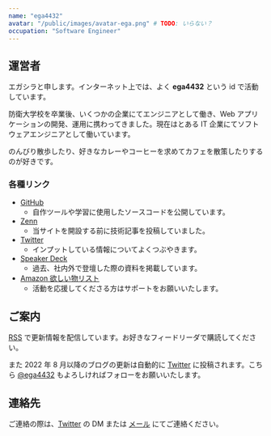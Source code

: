 ```yaml
---
name: "ega4432"
avatar: "/public/images/avatar-ega.png" # TODO: いらない？
occupation: "Software Engineer"
---
```


## 運営者

エガシラと申します。インターネット上では、よく **ega4432** という id で活動しています。

防衛大学校を卒業後、いくつかの企業にてエンジニアとして働き、Web アプリケーションの開発、運用に携わってきました。現在はとある IT 企業にてソフトウェアエンジニアとして働いています。

のんびり散歩したり、好きなカレーやコーヒーを求めてカフェを散策したりするのが好きです。

### 各種リンク

- [GitHub](https://github.com/ega4432)
  - 自作ツールや学習に使用したソースコードを公開しています。
- [Zenn](https://zenn.dev/ysmtegsr)
  - 当サイトを開設する前に技術記事を投稿していました。
- [Twitter](https://twitter.com/ega4432)
  - インプットしている情報についてよくつぶやきます。
- [Speaker Deck](https://speakerdeck.com/ega4432)
  - 過去、社内外で登壇した際の資料を掲載しています。
- [Amazon 欲しい物リスト](https://www.amazon.jp/hz/wishlist/ls/PGVKDTZBT5Y7?ref_=wl_share)
  - 活動を応援してくださる方はサポートをお願いいたします。

## ご案内

[RSS](/feed.xml) で更新情報を配信しています。お好きなフィードリーダで購読してください。

また 2022 年 8 月以降のブログの更新は自動的に [Twitter](https://twitter.com/search?q=filter%3Alinks%20from%3A%40ega4432%20%22%5Bbot%5D%E6%9B%B8%E3%81%8D%E3%81%BE%E3%81%97%E3%81%9F%EF%BC%81%22%20&src=typed_query&f=live) に投稿されます。こちら [@ega4432](https://twitter.com/ega4432) もよろしければフォローをお願いいたします。

## 連絡先

ご連絡の際は、[Twitter](https://twitter.com/ega4432) の DM または [メール](mailto:hello@egashira.dev) にてご連絡ください。
